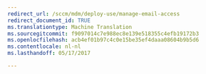 ```yaml
---
redirect_url: /sccm/mdm/deploy-use/manage-email-access
redirect_document_id: TRUE
ms.translationtype: Machine Translation
ms.sourcegitcommit: f9097014c7e988ec8e139e518355c4efb19172b3
ms.openlocfilehash: acb4ef01b97c4c0e15be35ef4daaa08604b9b5d6
ms.contentlocale: nl-nl
ms.lasthandoff: 05/17/2017

---
```


